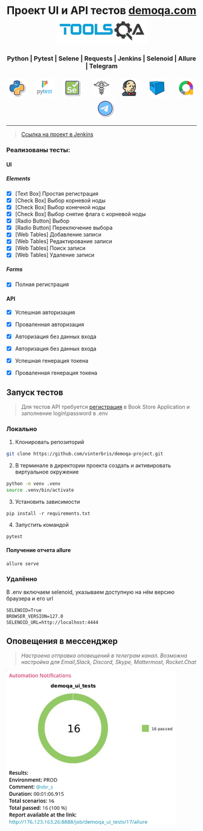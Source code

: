 <h1 align="center">Проект UI и API тестов <a href="demoqa.com">demoqa.com</a>
<a href="respublica.ru"> <img src="resources/images/Toolsqa.jpg" width="" height="70"> </a>
</h1>

<h3 align="center">Python | Pytest | Selene | Requests | Jenkins | Selenoid | Allure | Telegram</h3>
<h3 align="center">
<img height="50" src="resources/images/Python.png"/>      &nbsp;&nbsp;&nbsp;&nbsp;
<img height="50" src="resources/images/Pytest.svg"/>      &nbsp;&nbsp;&nbsp;&nbsp;
<img height="50" src="resources/images/Selene.png"/>      &nbsp;&nbsp;&nbsp;&nbsp;&nbsp;
<img height="50" src="resources/images/requests.png"/>      &nbsp;&nbsp;&nbsp;&nbsp;
<img height="50" src="resources/images/jenkins.png"/>     &nbsp;&nbsp;&nbsp;&nbsp;
<img height="50" src="resources/images/Selenoid.svg"/>    &nbsp;&nbsp;&nbsp;&nbsp;&nbsp;
<img height="50" src="resources/images/allure.png"/>      &nbsp;&nbsp;&nbsp;&nbsp;
<img height="50" src="resources/images/telegram.png"/>
</h3>

---
> <a target="_blank" href="http://176.123.163.26:8888/job/demoqa_ui_tests/">Ссылка на проект в Jenkins</a>

### Реализованы тесты:
#### UI
##### Elements
- [x] [Text Box] Простая регистрация 
- [x] [Check Box] Выбор корневой ноды
- [x] [Check Box] Выбор конечной ноды
- [x] [Check Box] Выбор снятие флага с корневой ноды
- [x] [Radio Button] Выбор 
- [x] [Radio Button] Переключение выбора
- [x] [Web Tables] Добавление записи
- [x] [Web Tables] Редактирование записи
- [x] [Web Tables] Поиск записи
- [x] [Web Tables] Удаление записи
##### Forms
- [x] Полная регистрация 

#### API
- [x] Успешная авторизация
- [x] Проваленная авторизация
- [x] Авторизация без данных входа
- [x] Авторизация без данных входа
- [x] Успешная генерация токена
- [x] Проваленная генерация токена





## Запуск тестов

> Для тестов API требуется <a href="https://demoqa.com/register">регистрация</a> в Book Store Application и заполнение login\password в .env 

### Локально

1. Клонировать репозиторий 
```bash
git clone https://github.com/vinterbris/demoqa-project.git
```
2. В терминале в директории проекта создать и активировать виртуальное окружение
```bash
python -m venv .venv 
source .venv/bin/activate 
```
3. Установить зависимости
```
pip install -r requirements.txt 
```
4. Запустить командой
```bash
pytest
```

#### Получение отчета allure
```bazaar
allure serve
```

### Удалённо
В .env включаем selenoid, указываем доступную на нём версию браузера и его url

```
SELENOID=True
BROWSER_VERSION=127.0
SELENOID_URL=http://localhost:4444
```

## Оповещения в мессенджер

> _Настроена отправка оповещений в телеграм канал. Возможна настройка для Email,Slack, Discord, Skype, Mattermost, Rocket.Chat_

<img src="resources/images/screenshot_telegram.png" width="450" height="">